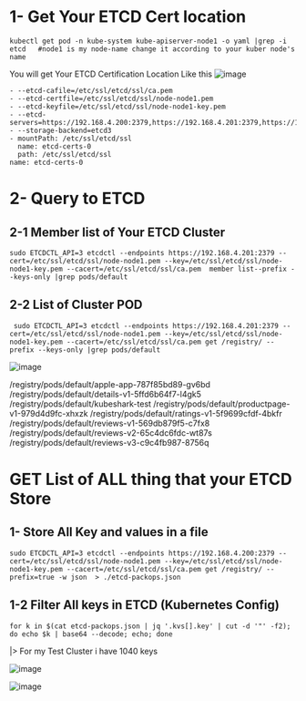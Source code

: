 # 1- Get Your ETCD Cert location 

```
kubectl get pod -n kube-system kube-apiserver-node1 -o yaml |grep -i etcd   #node1 is my node-name change it according to your kuber node's name
```
You will get Your ETCD Certification Location Like this
![image](https://user-images.githubusercontent.com/88557305/220760026-c881bd57-1410-456c-99b2-b6518827be9e.png)

    - --etcd-cafile=/etc/ssl/etcd/ssl/ca.pem
    - --etcd-certfile=/etc/ssl/etcd/ssl/node-node1.pem
    - --etcd-keyfile=/etc/ssl/etcd/ssl/node-node1-key.pem
    - --etcd-servers=https://192.168.4.200:2379,https://192.168.4.201:2379,https://192.168.4.202:2379
    - --storage-backend=etcd3
    - mountPath: /etc/ssl/etcd/ssl
      name: etcd-certs-0
      path: /etc/ssl/etcd/ssl
    name: etcd-certs-0


# 2- Query to ETCD 
## 2-1 Member list of Your ETCD Cluster

```
sudo ETCDCTL_API=3 etcdctl --endpoints https://192.168.4.201:2379 --cert=/etc/ssl/etcd/ssl/node-node1.pem --key=/etc/ssl/etcd/ssl/node-node1-key.pem --cacert=/etc/ssl/etcd/ssl/ca.pem  member list--prefix --keys-only |grep pods/default
```
## 2-2 List of Cluster POD

```
 sudo ETCDCTL_API=3 etcdctl --endpoints https://192.168.4.201:2379 --cert=/etc/ssl/etcd/ssl/node-node1.pem --key=/etc/ssl/etcd/ssl/node-node1-key.pem --cacert=/etc/ssl/etcd/ssl/ca.pem get /registry/ --prefix --keys-only |grep pods/default
```
![image](https://user-images.githubusercontent.com/88557305/220760674-e0f8c597-d36b-40ee-b13e-a95a4ec759de.png)

/registry/pods/default/apple-app-787f85bd89-gv6bd
/registry/pods/default/details-v1-5ffd6b64f7-l4gk5
/registry/pods/default/kubeshark-test
/registry/pods/default/productpage-v1-979d4d9fc-xhxzk
/registry/pods/default/ratings-v1-5f9699cfdf-4bkfr
/registry/pods/default/reviews-v1-569db879f5-c7fx8
/registry/pods/default/reviews-v2-65c4dc6fdc-wt87s
/registry/pods/default/reviews-v3-c9c4fb987-8756q

# GET List of ALL thing that your ETCD Store
## 1- Store All Key and values in a file 

```
sudo ETCDCTL_API=3 etcdctl --endpoints https://192.168.4.200:2379 --cert=/etc/ssl/etcd/ssl/node-node1.pem --key=/etc/ssl/etcd/ssl/node-node1-key.pem --cacert=/etc/ssl/etcd/ssl/ca.pem get /registry/ --prefix=true -w json  > ./etcd-packops.json
```
## 1-2 Filter All keys in ETCD (Kubernetes Config) 

```
for k in $(cat etcd-packops.json | jq '.kvs[].key' | cut -d '"' -f2); do echo $k | base64 --decode; echo; done
```

|> For my Test Cluster i have 1040 keys

![image](https://user-images.githubusercontent.com/88557305/220764486-a7257449-cadb-41b0-85d2-a2dc2179d4da.png)


![image](https://user-images.githubusercontent.com/88557305/220766683-193dd307-0478-4102-a0ba-9453874560bb.png)

